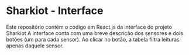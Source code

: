 # Sharkiot - Interface
Este repositório contém o código em React.js da interface do projeto Sharkiot
A interface conta com uma breve descrição dos sensores e dois botões (um para cada sensor). Ao clicar no botão, a tabela filtra leituras apenas daquele sensor.

